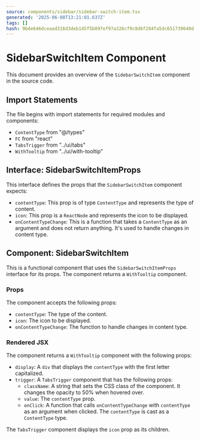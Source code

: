 ```yaml
---
source: components/sidebar/sidebar-switch-item.tsx
generated: '2025-06-08T13:21:01.637Z'
tags: []
hash: 9bde646dceaad316d3deb145f5b097ef97a326cf9c8d6f284fa5dc651739649d
---
```

# SidebarSwitchItem Component

This document provides an overview of the `SidebarSwitchItem` component in the source code.

## Import Statements

The file begins with import statements for required modules and components:

- `ContentType` from "@/types"
- `FC` from "react"
- `TabsTrigger` from "../ui/tabs"
- `WithTooltip` from "../ui/with-tooltip"

## Interface: SidebarSwitchItemProps

This interface defines the props that the `SidebarSwitchItem` component expects:

- `contentType`: This prop is of type `ContentType` and represents the type of content.
- `icon`: This prop is a `ReactNode` and represents the icon to be displayed.
- `onContentTypeChange`: This is a function that takes a `ContentType` as an argument and does not return anything. It's used to handle changes in content type.

## Component: SidebarSwitchItem

This is a functional component that uses the `SidebarSwitchItemProps` interface for its props. The component returns a `WithTooltip` component.

### Props

The component accepts the following props:

- `contentType`: The type of the content.
- `icon`: The icon to be displayed.
- `onContentTypeChange`: The function to handle changes in content type.

### Rendered JSX

The component returns a `WithTooltip` component with the following props:

- `display`: A `div` that displays the `contentType` with the first letter capitalized.
- `trigger`: A `TabsTrigger` component that has the following props:
  - `className`: A string that sets the CSS class of the component. It changes the opacity to 50% when hovered over.
  - `value`: The `contentType` prop.
  - `onClick`: A function that calls `onContentTypeChange` with `contentType` as an argument when clicked. The `contentType` is cast as a `ContentType` type.

The `TabsTrigger` component displays the `icon` prop as its children.
